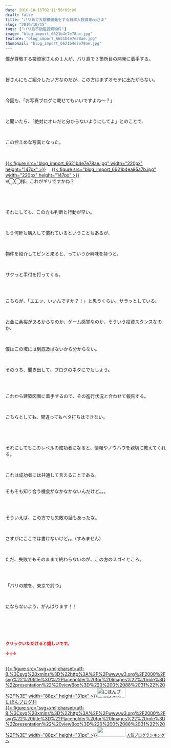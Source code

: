 ```yaml
---
date: 2016-10-15T02:11:56+09:00
draft: false
title: "バリ島で大規模開発をする日本人投資家◯◯さま"
slug: "2016/10/15"
tags: ["バリ島不動産投資物件"]
image: "blog_import_6621b4e7e78ae.jpg"
feature: "blog_import_6621b4e7e78ae.jpg"
thumbnail: "blog_import_6621b4e7e78ae.jpg"
---
```

<p>僕が尊敬する投資家さんの１人が、バリ島で３箇所目の開発に着手する。</p><br/><p>皆さんにもご紹介したい方なのだが、この方はまずオモテに出たがらない。</p><br/><p>今回も、「お写真ブログに載せてもいいですよね～？」</p><br/><p>と聞いたら、「絶対にオレだと分からないようにしてよ」とのことで、</p><br/><p>この控えめな写真となった。</p><p><br/><br/><a href="blog_import_6621b4e94b2b6.jpg">{{< figure src="blog_import_6621b4e7e78ae.jpg" width="220px" height="147px" >}}</a> 　<a href="blog_import_6621b4ec15a6a.jpg">{{< figure src="blog_import_6621b4ea95a7b.jpg" width="220px" height="147px" >}}</a> <br/>※◯◯様、これがギリですかね？</p><p><br/></p><br/><p>それにしても、この方も判断と行動が早い。</p><br/><p>もう何軒も購入して慣れているということもあるが、</p><br/><p>物件を紹介してピンと来ると、っていうか興味を持つと、</p><br/><p>サクっと手付を打ってくる。</p><br/><p><br/>こちらが、「エエッ、いいんですか？！」と思うくらい、サラッとしている。</p><br/><p>お金に余裕があるからなのか、ゲーム感覚なのか、そういう投資スタンスなのか、</p><br/><p>僕はこの域には到底及ばないから分からない。</p><br/><p>そのうち、聞き出して、ブログのネタにでもしよう。</p><br/><br/><p>これから建築図面に着手するので、その進行状況と合わせて報告する。</p><br/><p>こちらとしても、間違ってもヘタ打ちはできない。</p><br/><p><br/></p><p>それにしてもこのレベルの成功者になると、情報やノウハウを親切に教えてくれる。</p><br/><p>これは成功者には共通して言えることである。</p><p><br/>そもそも知り合う機会がなかなかないんだけど。。。</p><br/><p><br/>そういえば、この方でも失敗の話もあったな。</p><br/><p>さすがにここでは書けないけど。。（すみません）</p><br/><p>ただ、失敗でもそのままで終わらないのが、この方のスゴイところ。</p><br/><br/><p>「バリの敵を、東京で討つ」</p><br/><p>にならないよう、がんばります！！</p><br/><br/><br/><br/><p><font color="#ff0000" size="2"><strong>クリックいただけると嬉しいです。<br/></strong></font></p><p><font color="#ff0000" size="2"><strong>↓↓↓</strong></font></p><p><br/><a href="ranking.html?p_cid=01260127" target="_blank">{{< figure src="svg+xml;charset=utf-8,%3Csvg%20xmlns%3D%22http%3A%2F%2Fwww.w3.org%2F2000%2Fsvg%22%20title%3D%22Placeholder%20for%20Images%22%20role%3D%22presentation%22%20viewBox%3D%220%200%2088%2031%22%20%2F%3E" width="88px" height="31px" >}}<noscript><img border="0" alt="にほんブログ村 海外生活ブログ バリ島情報へ" src="https://img-proxy.blog-video.jp/images?url=http%3A%2F%2Foverseas.blogmura.com%2Fbali%2Fimg%2Fbali88_31.gif" width="88" height="31"></noscript></a> <br/><a href="ranking.html?p_cid=01260127" target="_blank">にほんブログ村</a> <br/><a title="人気ブログランキングへ" href="link.php?1804582">{{< figure src="svg+xml;charset=utf-8,%3Csvg%20xmlns%3D%22http%3A%2F%2Fwww.w3.org%2F2000%2Fsvg%22%20title%3D%22Placeholder%20for%20Images%22%20role%3D%22presentation%22%20viewBox%3D%220%200%2088%2031%22%20%2F%3E" width="88px" height="31px" >}}<noscript><img border="0" src="https://blog.with2.net/img/banner/banner_22.gif" width="88" height="31"></noscript></a> <a style="FONT-SIZE: 12px" href="link.php?1804582">人気ブログランキングへ</a> </p>

